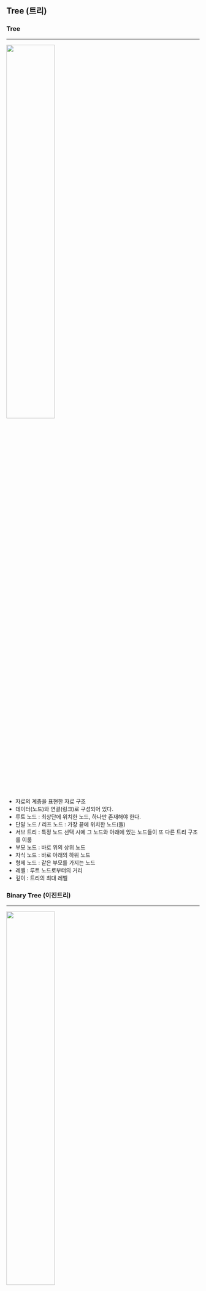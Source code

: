 ## Tree (트리)

### Tree

---

<img src="tree_img/img.png" width="50%" alt=""/>

- 자료의 계층을 표현한 자료 구조
- 데이터(노드)와 연결(링크)로 구성되어 있다.
- 루트 노드 : 최상단에 위치한 노드, 하나만 존재해야 한다.
- 단말 노드 / 리프 노드 : 가장 끝에 위치한 노드(들)
- 서브 트리 : 특정 노드 선택 시에 그 노드와 아래에 있는 노드들이 또 다른 트리 구조를 이룸
- 부모 노드 : 바로 위의 상위 노드
- 자식 노드 : 바로 아래의 하위 노드
- 형제 노드 : 같은 부모를 가지는 노드
- 레벨 : 루트 노드로부터의 거리
- 깊이 : 트리의 최대 레벨

### Binary Tree (이진트리)

---
<img src="tree_img/img_1.png" width="50%" alt=""/>

- 모든 노드들의 자식 노드가 2개 이하인 트리
- 순회
    - 이진트리의 모든 노드를 특정한 순서대로 모두 한번씩 방문하는 것
    - 전위 순회 : 루트 노드 → 왼쪽 서브 트리 → 오른쪽 서브 트리
    - 중위 순회 : 왼쪽 서브 트리 → 루트 노드 → 오른쪽 서브 트리
    - 후위 순회 : 왼쪽 서브 트리 → 오른쪽 서브 트리 → 루트 노드
- 정 이진 트리
    - 모든 노드가 2개의 자식 or 자식을 가지지 않은 트리 (자식이 하나인 노드가 없어야 함)
- 포화 이진 트리
    - 모든 노드가 채워진 트리
    - 단말 노드의 레벨이 모두 같은 트리
- 완전 이진 트리
    - 마지막 레벨을 제외하고 모든 노드가 채워져 있는 트리 (왼쪽 노드만 있는 것도 채워진 것으로 간주됨)
    - 오른쪽 노드를 가지고 있다면 왼쪽 노드도 가지고 있어야 한다. (왼쪽에서 오른쪽으로 채워지기)
- 표현
    - 배열  
      <img src="tree_img/img_2.png" width="50%" alt=""/>
    - 레벨 순서 순회 방식(위에서 아래, 왼쪽에서 오른쪽)에 따라 각 노드를 배열에 저장한다.
    - 일반적으로 루트 노드를 1번으로 하여 배열의 인덱스도 이와 맞춰 저장한다.
      - 비어있는 값은 NULL 로 표현한다.

        - 연결 리스트  
          <img src="tree_img/img_3.png" width="50%" alt=""/>
            - 보통 양방향 링크드리스트(연결 리스트)를 통해 구현한다.
            - 앞 포인터 = 왼쪽 자식 포인터, 뒷 포인터 = 오른쪽 자식 포인터 영역

### 이진 탐색 트리

---
<img src="tree_img/img_4.png" width="50%" alt=""/>

- 같은 데이터를 갖는 노드가 없다.
- 왼쪽 서브 트리에 있는 데이터가 현재 노드의 데이터보다 작다.
- 오른쪽 서브 트리에 있는 데이터가 현재 노드의 데이터보다 크다.
- 데이터의 삽입, 삭제, 검색등이 자주 발생하는 경우에 효율적인 구조이다.
- 동작
    - 검색 : Search
        - 현재 노드의 데이터가 찾으려는 데이터보다 크다면 왼쪽으로, 작다면 오른쪽으로 이동하며 찾는다.
        - 시간 복잡도 : `O(logN)`   
          정렬된 데이터로, 현재 노드 기준으로 반만 검색하면 되기 때문
    - 삽입 : Insert
        - 검색을 통해 삽입할 위치를 찾고 작다면 왼쪽에, 크다면 오른쪽에 위치시킨다.
        - 시간 복잡도 : `O(logN)`   
          검색한 후에 데이터의 연결만 변경해주면 되기 때문 (연결 리스트로 되어있는 경우)
    - 삭제 : Delete
        - 검색을 통해 삭제할 데이터를 찾고
            - 삭제할 데이터가 단말 노드인 경우, 연결된 링크를 제거한다.
            - 삭제할 데이터가 중간 노드인 경우
                - 자식이 하나인 경우, 삭제할 노드의 자식 노드를 부모 노드와 연결한다.
                - 자식이 둘인 경우, 삭제할 노드의 오른쪽 서브 트리의 가장 작은 값을 삭제할 노드의 값으로 대체하고 대체된 오른쪽 서브트리의 가장 작은 값을 삭제한다.
        - 시간 복잡도 : `O(logN)`   
          검색한 후에 데이터의 연결만 변경해주면 되기 때문 (연결 리스트로 되어있는 경우)
    - 계속 현재 값보다 큰 값이 들어오거나, 작은 값이 들어와 트리가 한쪽으로 편향되는 경우, 시간복잡도는 O(n)이 될 수 있디.
        - 트리의 균형을 맞추는 것이 중요하다.

### Balanced Binary Tree, 균형 이진 트리

---

- 모든 단말 노드의 깊이 차이가 1 이하인 트리
- 일반적으로 이진 탐색 트리의 특성을 가지고 있고, 균형이 맞춰져 있기 때문에   
  검색, 삽입, 삭제의 시간복잡도는 로그시간인 O(logN) 이다.
- 종류
    - AVL Tree
        - 중간 노트를 기준으로 왼쪽 서브트리와 오른쪽 서브트리의 높이 차이가 항상 1 이하로 유지된다.
        - 삽입, 삭제 후 트리의 균형을 유지하기 위해 회전 연산을 사용한다.
        - 검색, 삽입, 삭제의 시간복잡도는 로그시간으로 동일하지만회전 연산을 위한 구현이 복잡할 수 있다.
        - 회전 연산
            - 회전 연산의 시간복잡도는 상수시간 O(1)이다.
                - 연결리스트인 경우에는 링크 변경을, 배열인 경우에는 서로 위치를 교환하면 되기 때문이다.
            - LL(좌좌)회전  
              <img src="tree_img/img_5.png" width="40%" alt=""/>
                - 한 노드의 왼쪽 서브트리가 오른쪽 서브트리보다 2레벨 이상 높을 때 발생한다.
                - 불균형 노드를 기준으로 오른쪽으로 회전한다.
            - RR(우우)회전  
              <img src="tree_img/img_6.png" width="40%" alt=""/>
                - 한 노드의 오른쪽 서브트리가 왼쪽 서브트리보다 2레벨 이상 높을 때 발생한다.
                - 불균형 노드를 기준으로 왼쪽으로회전한다.
            - LR(좌우)회전  
              <img src="tree_img/img_7.png" width="60%" alt=""/>
                - 한 노드의 왼쪽 서브트리가 오른쪽 자식의 왼쪽 서브트리보다 높을 때 발생한다.
                - 왼쪽 서브트리를 먼저 RR회전을 수행한 후, LL회전을 수행한다.
            - RL(우좌)회전  
              <img src="tree_img/img_8.png" width="60%" alt=""/>
                - 한 노드의 오른쪽 서브트리가 왼쪽 자식의 왼쪽 서브트리보다 높을 때 발생한다.
                - 오른쪽 서브트리를 먼저 LL회전을 수행한 후, RR회전을 수행한다.
    - Red-Black Tree
        - 규칙
            - 각 노드는 Red 또는 Black 의 색을 가진다.
            - 루트 노드는 항상 Black 이다.
            - 모든 리프 노드는 Black 이다.
            - Red 노드의 자식 노드는 모두 Black 이다. (Red 노드는 연속으로 나타날 수 없다.)
            - 리프 노드에서 루프 노드로 가는 경로에는 같은 개수의 Black 노드가 있어야 한다.
        - 노드 삽입 시에 새로운 노드는 항상 Red 노드이다.
        - 삽입을 진행하며 위의 규칙이 깨지는 경우엔 회전 OR 색상 변경을 통해 균형을 맞춘다.  
          <img src="tree_img/img_9.png" width="60%" alt=""/>
            - 삽입하려는 노드가 단말 노드가 되면서 아래 2가지 규칙이 깨짐
                - 단말 노드가 Black 노드 → Red 노드가 됨
                - 루트 노드까지의 경로에 Black 노드 개수가 같아야 함 → 왼쪽 단말 노드부터는 0개, 오른쪽 단말 노드부터는 1개가 됨
            - 회전
                - 10 노드를 기준으로 오른쪽 서브트리의 균형을 위해 RR회전을 진행한다.
            - 색상 변경
                - 회전 후, 단말 노드가 레드이고, 경로의 Black 의 같은 수를 위해 색상을 변경한다.

> AVL Tree : 탐색에 유리함 (균형을 좀 더 엄격하게 관리)  
> Red-Black Tree : 삽입, 삭제에 조금 더 유리함